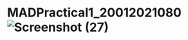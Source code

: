 # MADPractical1_20012021080![Screenshot (27)](https://user-images.githubusercontent.com/110806159/183351334-a9f0c03d-5803-4295-a5fb-6879f1b2a3d8.png)
